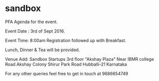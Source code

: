 # sandbox


PFA Agenda for the event.

Event Date : 3rd of Sept 2016.

Event Time: 8:00am Registration followed up with Breakfast.

Lunch, Dinner & Tea will be provided.

Venue Add: Sandbox Startups
                   3rd floor "Akshay Plaza"
                   Near IBMR college Road
                   Akshay Colony
                   Shirur Park Road
                   Hubballi-21
                   Karnataka

For any other queries feel free to get in touch at 9686654749
